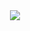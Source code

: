 <div align="center">
  <img src="https://github-readme-stats.vercel.app/api/top-langs/?username=rodrigocitadin&layout=compact&hide=css,javascript"/>
  <!-- <img src="https://github-readme-stats.vercel.app/api/wakatime?username=rodrigocitadin&layout=compact&langs_count=6&hide=other,json,javascript,markdown,html"/> -->
</div>
